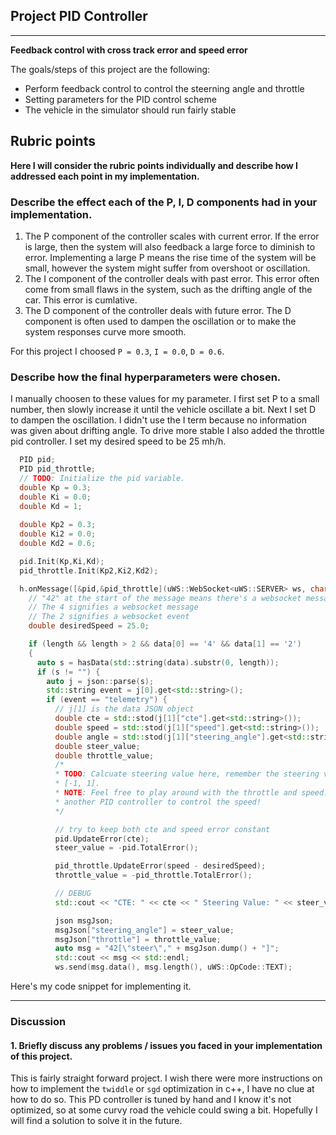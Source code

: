 ## Project PID Controller
---
**Feedback control with cross track error and speed error**

The goals/steps of this project are the following:

* Perform feedback control to control the steerning angle and throttle
* Setting parameters for the PID control scheme
* The vehicle in the simulator should run fairly stable

## Rubric points
**Here I will consider the rubric points individually and describe how I addressed each point in my implementation.**

### Describe the effect each of the P, I, D components had in your implementation.
1. The P component of the controller scales with current error. If the error is large, then the system will also feedback a large force to diminish to error. Implementing a large P means the rise time of the system will be small, however the system might suffer from overshoot or oscillation.
2. The I component of the controller deals with past error. This error often come from small flaws in the system, such as the drifting angle of the car. This error is cumlative.
3. The D component of the controller deals with future error. The D component is often used to dampen the oscillation or to make the system responses curve more smooth. 

For this project I choosed `P = 0.3`, `I = 0.0`, `D = 0.6`.

### Describe how the final hyperparameters were chosen.
I manually choosen to these values for my parameter. I first set P to a small number, then slowly increase it until the vehicle oscillate a bit. Next I set D to dampen the oscillation. I didn't use the I term because no information was given about drifting angle. To drive more stable I also added the throttle pid controller. I set my desired speed to be 25 mh/h.

```C++
  PID pid;
  PID pid_throttle;
  // TODO: Initialize the pid variable.
  double Kp = 0.3;
  double Ki = 0.0;
  double Kd = 1;
  
  double Kp2 = 0.3;
  double Ki2 = 0.0;
  double Kd2 = 0.6;

  pid.Init(Kp,Ki,Kd);
  pid_throttle.Init(Kp2,Ki2,Kd2);

  h.onMessage([&pid,&pid_throttle](uWS::WebSocket<uWS::SERVER> ws, char *data, size_t length, uWS::OpCode opCode) {
    // "42" at the start of the message means there's a websocket message event.
    // The 4 signifies a websocket message
    // The 2 signifies a websocket event
    double desiredSpeed = 25.0;

    if (length && length > 2 && data[0] == '4' && data[1] == '2')
    {
      auto s = hasData(std::string(data).substr(0, length));
      if (s != "") {
        auto j = json::parse(s);
        std::string event = j[0].get<std::string>();
        if (event == "telemetry") {
          // j[1] is the data JSON object
          double cte = std::stod(j[1]["cte"].get<std::string>());
          double speed = std::stod(j[1]["speed"].get<std::string>());
          double angle = std::stod(j[1]["steering_angle"].get<std::string>());
          double steer_value;
          double throttle_value;
          /*
          * TODO: Calcuate steering value here, remember the steering value is
          * [-1, 1].
          * NOTE: Feel free to play around with the throttle and speed. Maybe use
          * another PID controller to control the speed!
          */

          // try to keep both cte and speed error constant 
          pid.UpdateError(cte);
          steer_value = -pid.TotalError();

          pid_throttle.UpdateError(speed - desiredSpeed);
          throttle_value = -pid_throttle.TotalError();

          // DEBUG
          std::cout << "CTE: " << cte << " Steering Value: " << steer_value << std::endl;

          json msgJson;
          msgJson["steering_angle"] = steer_value;
          msgJson["throttle"] = throttle_value;
          auto msg = "42[\"steer\"," + msgJson.dump() + "]";
          std::cout << msg << std::endl;
          ws.send(msg.data(), msg.length(), uWS::OpCode::TEXT);

```
Here's my code snippet for implementing it.

---
### Discussion

#### 1. Briefly discuss any problems / issues you faced in your implementation of this project.
This is fairly straight forward project. I wish there were more instructions on how to implement the `twiddle` or `sgd` optimization in c++, I have no clue at how to do so. This PD controller is tuned by hand and I know it's not optimized, so at some curvy road the vehicle could swing a bit. Hopefully I will find a solution to solve it in the future.
